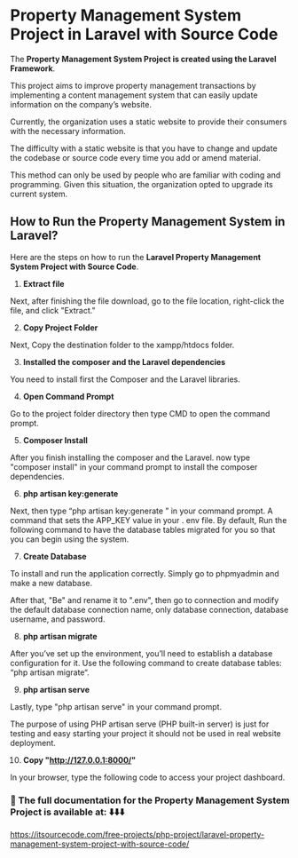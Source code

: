 # Property Management System Project in Laravel  with Source Code

The **Property Management System Project is created using the Laravel Framework**.

This project aims to improve property management transactions by implementing a content management system that can easily update information on the company’s website.

Currently, the organization uses a static website to provide their consumers with the necessary information.

The difficulty with a static website is that you have to change and update the codebase or source code every time you add or amend material.

This method can only be used by people who are familiar with coding and programming. Given this situation, the organization opted to upgrade its current system.

## How to Run the Property Management System in Laravel?
 
Here are the steps on how to run the **Laravel Property Management System Project with Source Code**.

1. **Extract file**

Next, after finishing the file download, go to the file location, right-click the file, and click "Extract."

2. **Copy Project Folder**

Next, Copy the destination folder to the xampp/htdocs folder.

3. **Installed the composer and the Laravel dependencies**

You need to install first the Composer and the Laravel libraries.

4. **Open Command Prompt**

Go to the project folder directory then type CMD to open the command prompt.

5. **Composer Install**

After you finish installing the composer and the Laravel. now type "composer install" in your command prompt to install the composer dependencies.

6. **php artisan key:generate**

Next, then type “php artisan key:generate ” in your command prompt. A command that sets the APP_KEY value in your . env file. By default, Run the following command to have the database tables migrated for you so that you can begin using the system.

7. **Create Database**

To install and run the application correctly. Simply go to phpmyadmin and make a new database.

After that, "Be" and rename it to ".env", then go to connection and modify the default database connection name, only database connection, database username, and password.

8. **php artisan migrate**

After you’ve set up the environment, you’ll need to establish a database configuration for it. Use the following command to create database tables: “php artisan migrate“.

9. **php artisan serve**

Lastly, type "php artisan serve" in your command prompt. 

The purpose of using PHP artisan serve (PHP built-in server) is just for testing and easy starting your project it should not be used in real website deployment.

10. **Copy "http://127.0.0.1:8000/"**

In your browser, type the following code to access your project dashboard.

### 📌 The full documentation for the Property Management System Project is available at: ⬇️⬇️⬇️

https://itsourcecode.com/free-projects/php-project/laravel-property-management-system-project-with-source-code/

